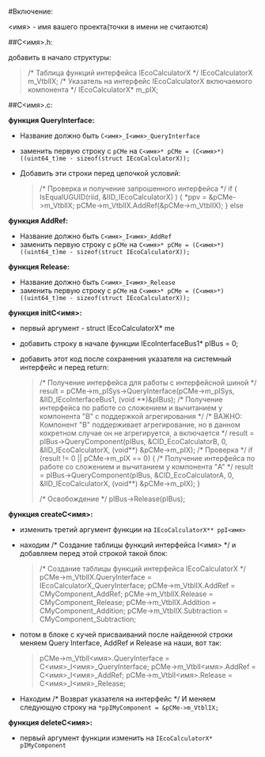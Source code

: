 #Включение:

<имя> - имя вашего проекта(точки в имени не считаются)

##C<имя>.h:

добавить в начало структуры:
  >  /* Таблица функций интерфейса IEcoCalculatorX \*/
  >  IEcoCalculatorX m_VtblIX;
  >  /* Указатель на интерфейс IEcoCalculatorX включаемого компонента \*/
  >  IEcoCalculatorX* m_pIX;


##C<имя>.c:

**функция QueryInterface:**

- Название должно быть `C<имя>_I<имя>_QueryInterface`
- заменить первую строку с `pCMe` на 
`C<имя>* pCMe = (C<имя>*)((uint64_t)me - sizeof(struct IEcoCalculatorX));`

- Добавить эти строки перед цепочкой условий:
  >  /* Проверка и получение запрошенного интерфейса \*/
  >  if ( IsEqualUGUID(riid, &IID_IEcoCalculatorX) ) {
  >      *ppv = &pCMe->m_VtblIX;
  >      pCMe->m_VtblIX.AddRef(&pCMe->m_VtblIX);
  >  }
  >  else

**функция AddRef:**
- Название должно быть `C<имя>_I<имя>_AddRef`
- заменить первую строку с `pCMe` на 
`C<имя>* pCMe = (C<имя>*)((uint64_t)me - sizeof(struct IEcoCalculatorX));`

**функция Release:**
- Название должно быть `C<имя>_I<имя>_Release`
- заменить первую строку с `pCMe` на 
`C<имя>* pCMe = (C<имя>*)((uint64_t)me - sizeof(struct IEcoCalculatorX));`

**функция initC<имя>:**
- первый аргумент - struct IEcoCalculatorX* me
- добавить строку в начале функции IEcoInterfaceBus1* pIBus = 0; 

- добавить этот код после сохранения указателя на системный интерфейс и перед return:
  >  /* Получение интерфейса для работы с интерфейсной шиной \*/
  >  result = pCMe->m_pISys->QueryInterface(pCMe->m_pISys, &IID_IEcoInterfaceBus1, (void \*\*)&pIBus);
  >  /* Получение интерфейса по работе со сложением и вычитанием у компонента "B" c поддержкой агрегирования \*/
  >  /* ВАЖНО: Компонент "B" поддерживает агрегирование, но в данном кокретном случае он не агрегируется, а включается \*/
  >  result = pIBus->QueryComponent(pIBus, &CID_EcoCalculatorB, 0, &IID_IEcoCalculatorX, (void\*\*) &pCMe->m_pIX);
  >  /* Проверка \*/
  >  if (result != 0 || pCMe->m_pIX == 0) {
  >      /* Получение интерфейса по работе со сложением и вычитанием у компонента "A" \*/
  >      result = pIBus->QueryComponent(pIBus, &CID_EcoCalculatorA, 0, &IID_IEcoCalculatorX, (void\*\*) &pCMe->m_pIX);
  >  }
  >
  >  /* Освобождение \*/
  >  pIBus->Release(pIBus);

**функция createC<имя>:**
- изменить третий аргумент функции на `IEcoCalculatorX** ppI<имя>`

- находим /* Создание таблицы функций интерфейса I<имя> \*/ 
и добавляем перед этой строкой такой блок:
  >  /* Создание таблицы функций интерфейса IEcoCalculatorX \*/
  >  pCMe->m_VtblIX.QueryInterface = IEcoCalculatorX_QueryInterface;
  >  pCMe->m_VtblIX.AddRef = CMyComponent_AddRef;
  >  pCMe->m_VtblIX.Release = CMyComponent_Release;
  >  pCMe->m_VtblIX.Addition = CMyComponent_Addition;
  >  pCMe->m_VtblIX.Subtraction = CMyComponent_Subtraction;

- потом в блоке с кучей присваиваний после найденной строки меняем Query Interface, AddRef и Release на наши, вот так:
  >  pCMe->m_VtblI<имя>.QueryInterface = C<имя>_I<имя>_QueryInterface;
  >  pCMe->m_VtblI<имя>.AddRef = C<имя>_I<имя>_AddRef;
  >  pCMe->m_VtblI<имя>.Release = C<имя>_I<имя>_Release;

- Находим /* Возврат указателя на интерфейс \*/
И меняем следующую строку на `*ppIMyComponent = &pCMe->m_VtblIX;`

**функция deleteC<имя>:**
- первый аргумент функции изменить на `IEcoCalculatorX* pIMyComponent`